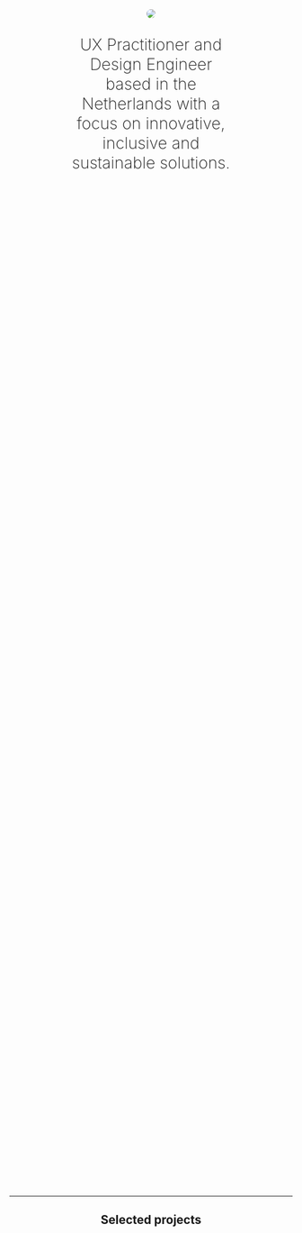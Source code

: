 <html>
<style>
nav > ul li {
    padding: 0;
}
body{
    background: var(--bg-default);
    color: var(--fg-default);
    margin: auto;
}
main{
	max-width: unset;
}
ul li {
    padding: 6px 0;
    list-style-type: square;
}
.photo {
    background-image: url('./src/img/akos-cropped.jpg');
    background-size: cover;
    background-position: center;
}
#introduction{
    display:flex;
    align-items: center;
    justify-content: center;
    flex-direction: column;
    padding: 120px 0;
}
#introduction > p {
    text-align: center;
    font-size: clamp(1.7em, 3vw, 3em);
    font-weight: 200;
    width: 60%;
    min-width: 280px;
}
.avatar-wrapper {
    width: 100%;
    height: 100%;
    display: flex;
    justify-content: flex-end;
}
.avatar {
    max-width: 200px;
    border-radius: 100%;
}
#core-values {
    display:flex;
    align-items: center;
    justify-content: center;
    flex-direction: column;
    margin: 64px auto;
}
#core-values > h2,
#about > h2,
#projects > h2 {
    margin-bottom: 32px;
    text-align: center;
}
#core-values > h3 {
    margin: 4px;
}
#core-values .work-card {
    text-align: center;
}
section {
    max-width: 1600px;
    margin: 0 auto;
    padding: 0 16px;
}
hr {
    border: 0;
    border-top: 1px solid var(--border-subtle) ;
}
#about {
    margin-bottom: 40px;
}
#work {
    margin-bottom: 40px;
}
.work-card {
    border-radius: 20px;
    background: var(--bg-subtle);
    padding: 12px 16px;
    display: flex;
    flex-direction: column;
    gap: 4px;
}
.work-card > h3 {
    margin: 0;
}
.work-card > h4 {
    margin: 0;
}
.work-card > p {
    margin: 0;
}
.work-grid {
    display: flex; 
    flex-direction: column;
    gap: 16px;
}
.work-grid > a {
    text-decoration: none;
}
.value-card {
  display: flex; 
  flex-direction: column;
  align-items: center;
  text-align: center;
}
.project-grid {
  display: flex; 
  flex-direction: column;
  gap: 64px;
  margin-bottom: 64px;
}
.project-tile {
  display: flex;
  flex-direction: column;
  gap: 8px;
  margin: 0 0 48px 0;
}
.project-title {
  display: flex;
  flex-wrap: wrap;
  gap: 8px;
}
.project-title > sup {
  font-family: var(--font-mono);
  line-height: 2.4rem;
  font-weight: 500;
}
.project-tile img {
  margin-bottom: 16px;
  border-radius: 8px;
  aspect-ratio: 16 / 10;
}
.project-tile a, .project-tile h3 {
  font-size: clamp(1.25rem, 1rem + 1vw, 1.8rem);
	font-weight: 500;
	line-height: 1.1;
	margin: 0;
  margin-bottom: 4px;
}
.project-tile p {
  margin: 0;
}
.project-description {
  font-family: var(--font-mono);
}
.result-header {
  font-weight:600;
  font-size: 1rem; 
}
.result {
  font-size: 1rem; 
}
footer svg {
    fill: var(--fg-gradient);
}
@media screen and (min-width: 900px) {
    #introduction {
        height: calc(100vh - 130px);
        padding: 0;
    }
    .about-grid {
        margin-bottom: 40px;
        display: grid; 
        max-width: 1400px;
        grid-template-columns: 2fr 4fr; 
        grid-template-rows: 1fr; 
        grid-column-gap: 120px;
        grid-row-gap: 0px; 
    }
    .work-grid {
        display: grid; 
        grid-template-columns: 1fr 1fr; 
        grid-gap: 24px;
    }
    .work-card {
        padding: 40px 40px;
    }
    .project-grid {
        display: grid; 
        grid-template-columns: 1fr 1fr; 
        grid-gap: 48px;
    }
    .carousel .carousel-items {
        padding: 64px;
        background: #131313;
        border-radius: 24px;
      }
    section {
        padding: 0 40px;
    }
    .project-title {
      display: flex;
      flex-wrap: wrap;
      gap: 8px;
    }
}
</style>
        <section id="introduction">
            <img class="avatar" src="/assets/img/akos-2024.jpg" />
            <p>
                UX Practitioner and Design Engineer based in the Netherlands with a focus on innovative, inclusive and sustainable solutions.
            </p>
        </section>
        <hr>
        <section id="projects">
                <h2>Selected projects</h2>
                <div class="project-grid">
                  <div class="project-tile">
                      <img src="/assets/img/ds-devmode.png">
                      <div class="project-title">
                        <a href="/portfolio/ops-design-system.html"><h3>Design System: Shared language</h3></a>
                      </div>
                      <div class="project-description">
                        <p class="result-header">Design Lead</p>
                        <p class="result">Shared language between developers and designers.</p>
                      </div>
                      <div class="project-description">
                        <p class="result-header">Impact</p>
                        <p class="result">Simplified design handoff process.</p>
                      </div>
                  </div>
                  <div class="project-tile">
                      <img src="/assets/img/ds-vision-thumbnail.png">
                      <div class="project-title">
                        <a href="/portfolio/ops-design-system-vision.html"><h3>Design System: Product vision</h3></a>
                      </div>
                      <div class="project-description">
                        <p class="result-header">Design Lead</p>
                        <p class="result">Showcasing the importance of the Design System as a product</p>
                      </div>
                      <div class="project-description">
                        <p class="result-header">Impact</p>
                        <p class="result">Higher trust and adoption of our Design System.</p>
                      </div>
                  </div>
									<div class="project-tile">
                      <img src="/assets/img/ssp-thumbnail.png">
                      <div class="project-title">
                        <a href="/portfolio/ux-ssp.html"><h3>TOPdesk Self-Service Portal </h3></a>
                      </div>
                      <div class="project-description">
                        <p class="result-header">Design Lead</p>
                        <p class="result">AI-assisted search to fast-track users to meaningful answers to their questions.</p>
                      </div>
                      <div class="project-description">
                        <p class="result-header">Impact</p>
                        <p class="result">Shorter time on task, less incoming requests.</p>
                      </div>
                  </div>
									<div class="project-tile">
                      <img src="/assets/img/measuring-ux-thumbnail.png">
                      <div class="project-title">
                        <a href="/portfolio/ops-measuring-ux.html"><h3>Measuring UX</h3></a>
                      </div>
                      <div class="project-description">
                        <p class="result-header">DesignOps</p>
                        <p class="result">Creating a framework for connecting usability pain points and business goals.</p>
                      </div>
                      <div class="project-description">
                        <p class="result-header">Impact</p>
                        <p class="result">Shared language with PMs, higher engagement in product decisions.</p>
                      </div>
                  </div>
                  <div class="project-tile">
                      <img src="/assets/img/aerq-thumbnail.png">
                      <div class="project-title">
                        <a href="/portfolio/ux-aerq.html"><h3>AERQ</h3></a>
                      </div>
                      <div class="project-description">
                      <p class="result-header">UX</p>
                        <p class="result">Preventive maintenance of aircrafts' in-flight entertainment systems.</p>
                      </div>
                      <div class="project-description">
                        <p class="result-header">Impact</p>
                        <p class="result">A smart notification setup process enabling preventive maintenance.</p>
                      </div>
                  </div>
                  <div class="project-tile">
                      <img src="/assets/img/motie-thumbnail.png">
                      <div class="project-title">
                        <a href="/portfolio/uxdev-motie.html"><h3>motie.</h3></a>
                      </div>
                      <div class="project-description">
                        <p class="result-header">UX+Dev</p>
                        <p class="result">Modular, distraction-free notetaking.</p>
                      </div>
                  </div>
              </div>
        </section>
        <hr>
        <section id="core-values">
            <h2>Core values</h2>
            <div class="value-list">
                <div class="value-card">
                    <h3>1. Inclusivity and empathy</h3>
                    <p>A design usable by anyone is a good product experience. <br />
                    Listening to human pain-points and addressing them during design proposals.</p>
                </div>
                <div class="value-card">
                    <h3>2. Simplicity</h3>
                    <p>Elegant, minimalist design approaches complex challenges with thoughtful, seemingly effortless solutions.</p>
                </div>
                <div class="value-card">
                    <h3>3. Curiousity</h3>
                    <p>Continuous learning, experimentation drives innovation and growth.</p>
                </div>
              </div>
        </section>
        <hr>
        <section id="about">
                <h2>
                    About me
                </h2>
            <div class="work-grid">
                <div class="about-description">
                    <h3>Highlighted efforts</h3>
										<p>My mission is to nurture a healthy organisation with a high level of maturity.</p>
                    <ul class="effort-list">
                        <li>Shared language between Engineers and Designers via the Design System</li>
												<li>Creating a long-term vision for the future of both the Design System as a product and the Navigation team</li>
												<li>Facilitated workshops and Design Sprints</li>
												<li>Worked on the Growth Path for UX practitioners</li>
												<li>Created a framework to measure and amplify UX efforts</li>
												<li>Created a Definition of Done document and Figma widget for designers</li>
                    </ul>
                </div>
                <div class="about-description">
                    <h3>Core Skills</h3>
										<p>My skillset enables me to think strategically in cross-functional contexts.</p>
                    <p><strong>UX Leadership & Mentorship:</strong> Organisational health, team growth, career coaching.</p>
                    <p><strong>UX Strategy & Operations:</strong> DesignOps, UX Maturity Programs, Design Systems Advocacy.</p>
                    <p><strong>Product Design:</strong> 10+ years in product design; 7+ years in B2B SaaS (UI/UX, accessibility, inclusive design).</p>
                    <p><strong>Research & Experience Design:</strong> UX Research, Empathic Design, Service Design, UX Copywriting.</p>
                    <p><strong>Prototyping & Engineering Fluency:</strong> From concept sketches to high-fidelity prototypes; coding familiarity (React, Vue3).</p>
                </div>
            </div>
        </section>
</html>
